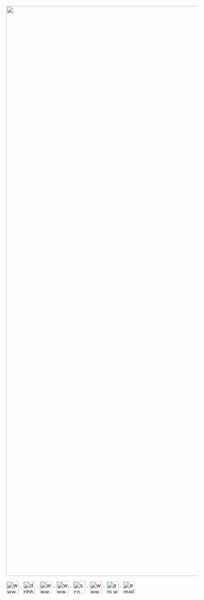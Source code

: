 <p align="center"><a href="https://ux-mind.pro/" target="_blank"><picture align="center">
  <source media="(prefers-color-scheme: dark)" width="1500px" srcset="https://github.com/ux-mind/.github/assets/60358374/219fde55-da46-486e-9dc7-eadd3fd279d8">
  <source media="(prefers-color-scheme: light)" width="1500px"  srcset="https://github.com/ux-mind/.github/assets/60358374/96c762ca-bcb8-474a-aa3e-ee5e97078c12">
  <img alt="UX MIND ™ | Digital Design Agency" src="https://github.com/ux-mind/.github/assets/60358374/bedc4878-9f73-4ce6-b37d-514be45461bf">
</picture></a></p>

<p align="center">

<a href="https://www.upwork.com/agencies/uxmind/" target="_blank"><img align="center" src="https://github.com/ux-mind/.github/assets/60358374/bedc4878-9f73-4ce6-b37d-514be45461bf" alt="www.upwork.com" height="32" width="32" /></a>
·
<a href="https://dribbble.com/ux-mind-pro" target="_blank"><img align="center" src="https://github.com/ux-mind/.github/assets/60358374/95d04197-2dbd-4b62-82f4-f08d89a7ac7a" alt="dribbble.com" height="32" width="32" /></a>
·
<a href="https://www.behance.net/ux-mind-pro" target="_blank"><img align="center" src="https://github.com/ux-mind/.github/assets/60358374/edeb41dc-4c7f-482d-937f-dd933fd2f5e7" alt="www.behance.net" height="32" width="32" /></a>
·
<a href="https://www.linkedin.com/company/ux-mind-pro" target="_blank"><img align="center" src="https://github.com/ux-mind/.github/assets/60358374/1dee4ba3-4f1b-4ed4-9c49-5293f817e620" alt="www.linkedin.com" height="32" width="32" /></a>
·
<a href="https://x.com/ux_mind_pro" target="_blank"><img align="center" src="https://github.com/ux-mind/.github/assets/60358374/3f148903-653c-4a5e-9f5a-dd45789a8e4f" alt="x.com" height="32" width="32" /></a>
·
<a href="https://www.instagram.com/ux_mind_pro/" target="_blank"><img align="center" src="https://github.com/ux-mind/.github/assets/60358374/725c3576-12de-4268-ac84-3c0fbca4026a" alt="www.instagram.com" height="32" width="32" /></a>
·
<a href="https://api.whatsapp.com/message/AQN4LCEQWZXJK1?autoload=1&app_absent=0" target="_blank"><img align="center" src="https://github.com/ux-mind/.github/assets/60358374/b2cae0bc-8aae-4f4a-83cb-f5cdb18b1f77" alt="api.whatsapp.com" height="32" width="32" /></a>
·
<a href="mailto:info@ux-mind.pro" target="_blank"><img align="center" src="https://github.com/ux-mind/.github/assets/60358374/ec231704-d8c6-4ebe-9d42-a6372bf7b589" alt="email" height="32" width="32" /></a>

</p>
